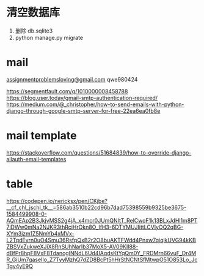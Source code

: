 # 清空数据库
1. 删除 db.sqlite3
2. python manage.py migrate


# mail
assignmentproblemsloving@gmail.com
qwe980424

https://segmentfault.com/q/1010000008458788
https://blog.user.today/gmail-smtp-authentication-required/
https://medium.com/@_christopher/how-to-send-emails-with-python-django-through-google-smtp-server-for-free-22ea6ea0fb8e


# mail template
https://stackoverflow.com/questions/51684839/how-to-override-django-allauth-email-templates

# table
https://codepen.io/nericksx/pen/CKjbe?__cf_chl_jschl_tk__=586ab3510b22cd96b7dad75398559b9325be3675-1584499908-0-AQmEAp2B3JkjvMSS2g4jA_x4mcr0JUmQNItT_RelCwqF1k13BLxJdHl1m8PT7iDWw0mNa2NJKR3thRciHrOkn8O_IfH3-6DTYMUJIittLCVlyOQ2qBG-XYm3jzm1Z5NmYb4xMVx-L2TqdEyrn0uO4Smu36RsfpQxB2r2O8buAKTFWdd4Pnxw7qiqikUVG94kKBZBSVxZukweXJiX8RnSUhNarIb37MoX5-AV09KIl88-dBfPr8hpF8VxF8TdanogINNdL6Ud4IAqdsKtYqQm0Y_FRDMrn66vuF_Dr4MR_GiUm7gaseIIo_Z7TyyMzhQ7dZD8BcPt5hHrStNCNtSfMtwpO51O853Lo_JcTgy4yE9Q